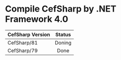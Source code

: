 # Compile CefSharp by .NET Framework 4.0

|CefSharp Version|Status|
| ------ | :----: |
|CefSharp/81|Doning|
|CefSharp/79|Done|